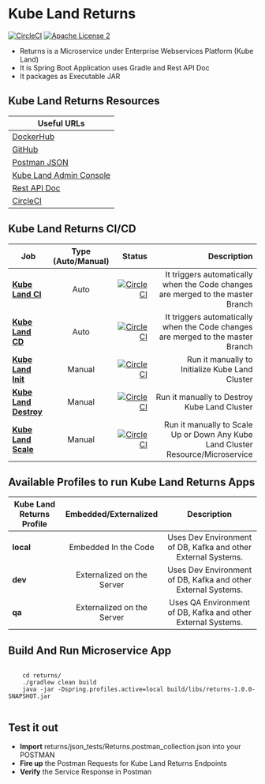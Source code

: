 Kube Land Returns
===================================

[![CircleCI](https://circleci.com/gh/navikco/kube.svg?style=svg)](https://circleci.com/gh/navikco/kube)
[![Apache License 2](https://img.shields.io/badge/license-ASF2-blue.svg)](https://www.apache.org/licenses/LICENSE-2.0.txt)


- Returns is a Microservice under Enterprise Webservices Platform (Kube Land)
- It is Spring Boot Application uses Gradle and Rest API Doc
- It packages as Executable JAR


## Kube Land Returns Resources


| **Useful URLs**	|
| ------------- |
| [DockerHub](https://hub.docker.com/repository/docker/navikco/returns/ "Official DockerHub Artifactory for Kube Land Returns")      	|
| [GitHub](https://github.com/navikco/kube/tree/master/apps/returns "Official Git Repo for Kube Land Returns")      	|
| [Postman JSON](https://github.com/navikco/kube/tree/master/apps/returns/browse/json_tests "Postman JSON for Kube Land Returns")      	|
| [Kube Land Admin Console](http://localhost:8761/admin/wallboard "Kube Land Admin Console")      	|
| [Rest API Doc](http://localhost:8761/kube/returns/info/index.html "Kube Land Returns Rest API Doc - Local Environment")      	|
| [CircleCI](https://circleci.com/gh/navikco/kube "Kube Land - CI/CD")      	|


## Kube Land Returns CI/CD


| Job        | Type (Auto/Manual)	| Status  |Description  |
| ------------- |:-------------:| -----:|-----:|
| [**Kube Land CI**](https://circleci.com/gh/navikco/kube "Kube Land CI Job")      | Auto | [![CircleCI](https://circleci.com/gh/navikco/kube.svg?style=svg)](https://circleci.com/gh/navikco/kube)	| It triggers automatically when the Code changes are merged to the master Branch	|
| [**Kube Land CD**](https://circleci.com/gh/navikco/kube "Kube Land CD Job")      | Auto | [![CircleCI](https://circleci.com/gh/navikco/kube.svg?style=svg)](https://circleci.com/gh/navikco/kube)	| It triggers automatically when the Code changes are merged to the master Branch	|
| [**Kube Land Init**](https://circleci.com/gh/navikco/kube "Kube Land Init Job")      | Manual | [![CircleCI](https://circleci.com/gh/navikco/kube.svg?style=svg)](https://circleci.com/gh/navikco/kube)	| Run it manually to Initialize Kube Land Cluster |
| [**Kube Land Destroy**](https://circleci.com/gh/navikco/kube "Kube Land Destroy Job")      | Manual | [![CircleCI](https://circleci.com/gh/navikco/kube.svg?style=svg)](https://circleci.com/gh/navikco/kube)	| Run it manually to Destroy Kube Land Cluster |
| [**Kube Land Scale**](https://circleci.com/gh/navikco/kube "Kube Land Scale Job")      | Manual | [![CircleCI](https://circleci.com/gh/navikco/kube.svg?style=svg)](https://circleci.com/gh/navikco/kube)	| Run it manually to Scale Up or Down Any Kube Land Cluster Resource/Microservice |


## Available Profiles to run Kube Land Returns Apps


| Kube Land Returns Profile        | Embedded/Externalized           | Description           |
| ------------- |:-------------:|:-------------:|
| **local**      | Embedded In the Code    | Uses Dev Environment of DB, Kafka and other External Systems. |
| **dev**      | Externalized on the Server    | Uses Dev Environment of DB, Kafka and other External Systems. |
| **qa**      | Externalized on the Server    | Uses QA Environment of DB, Kafka and other External Systems. |



## Build And Run Microservice App

```shell

	cd returns/
	./gradlew clean build
	java -jar -Dspring.profiles.active=local build/libs/returns-1.0.0-SNAPSHOT.jar


``` 


## Test it out 

* **Import** returns/json_tests/Returns.postman_collection.json into your POSTMAN
* **Fire up** the Postman Requests for Kube Land Returns Endpoints 
* **Verify** the Service Response in Postman




